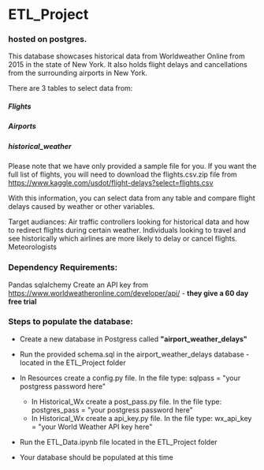 # ETL_Project
### hosted on postgres.

This database showcases historical data from Worldweather Online from 2015 in the state of New York. It also holds flight delays and cancellations from the surrounding airports in New York.

There are 3 tables to select data from:

##### Flights
##### Airports
##### historical_weather

Please note that we have only provided a sample file for you.  If you want the full list of flights, you will need to download the flights.csv.zip file from https://www.kaggle.com/usdot/flight-delays?select=flights.csv 



With this information, you can select data from any table and compare flight delays caused by weather or other variables. 

Target audiances:
Air traffic controllers looking for historical data and how to redirect flights during certain weather.
Individuals looking to travel and see historically which airlines are more likely to delay or cancel flights.
Meteorologists





### Dependency Requirements:

Pandas
sqlalchemy
Create an API key from https://www.worldweatheronline.com/developer/api/ - **they give a 60 day free trial**



### Steps to populate the database:


* Create a new database in Postgress called **"airport_weather_delays"**

* Run the provided schema.sql in the airport_weather_delays database - located in the ETL_Project folder

* In Resources create a config.py file.  In the file type:  sqlpass = "your postgress password here"  
    * In Historical_Wx create a post_pass.py file.  In the file type:  postgres_pass = "your postgress password here" 
    * In Historical_Wx create a api_key.py file.  In the file type: wx_api_key = "your World Weather API key here"

* Run the ETL_Data.ipynb file located in the ETL_Project folder

* Your database should be populated at this time



